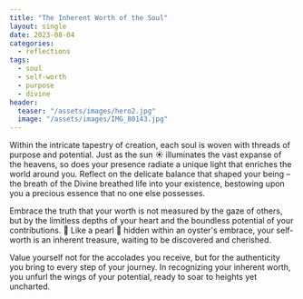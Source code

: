 ```yaml
---
title: "The Inherent Worth of the Soul"
layout: single
date: 2023-08-04
categories:
  - reflections
tags:
  - soul
  - self-worth
  - purpose
  - divine
header:
  teaser: "/assets/images/hero2.jpg"
  image: "/assets/images/IMG_80143.jpg"
---
```


Within the intricate tapestry of creation, each soul is woven with threads of purpose and potential. Just as the sun ☀️ illuminates the vast expanse of the heavens, so does your presence radiate a unique light that enriches the world around you. Reflect on the delicate balance that shaped your being – the breath of the Divine breathed life into your existence, bestowing upon you a precious essence that no one else possesses.

Embrace the truth that your worth is not measured by the gaze of others, but by the limitless depths of your heart and the boundless potential of your contributions. 💖 Like a pearl 💎 hidden within an oyster's embrace, your self-worth is an inherent treasure, waiting to be discovered and cherished.

Value yourself not for the accolades you receive, but for the authenticity you bring to every step of your journey. In recognizing your inherent worth, you unfurl the wings of your potential, ready to soar to heights yet uncharted.
